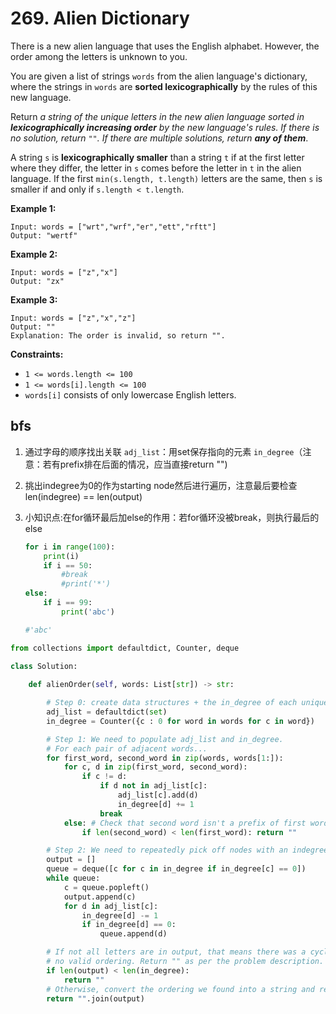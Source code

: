 # 269. Alien Dictionary

There is a new alien language that uses the English alphabet. However, the order among the letters is unknown to you.

You are given a list of strings `words` from the alien language's dictionary, where the strings in `words` are **sorted lexicographically** by the rules of this new language.

Return *a string of the unique letters in the new alien language sorted in **lexicographically increasing order** by the new language's rules. If there is no solution, return* `""`*. If there are multiple solutions, return **any of them***.

A string `s` is **lexicographically smaller** than a string `t` if at the first letter where they differ, the letter in `s` comes before the letter in `t` in the alien language. If the first `min(s.length, t.length)` letters are the same, then `s` is smaller if and only if `s.length < t.length`.

 

**Example 1:**

```
Input: words = ["wrt","wrf","er","ett","rftt"]
Output: "wertf"
```

**Example 2:**

```
Input: words = ["z","x"]
Output: "zx"
```

**Example 3:**

```
Input: words = ["z","x","z"]
Output: ""
Explanation: The order is invalid, so return "".
```

 

**Constraints:**

- `1 <= words.length <= 100`
- `1 <= words[i].length <= 100`
- `words[i]` consists of only lowercase English letters.



## bfs

1. 通过字母的顺序找出关联
    ```adj_list```：用set保存指向的元素
    ```in_degree```（注意：若有prefix排在后面的情况，应当直接return "")

2. 挑出indegree为0的作为starting node然后进行遍历，注意最后要检查len(indegree) == len(output)

3. 小知识点:在for循环最后加else的作用：若for循环没被break，则执行最后的else

   ```python
   for i in range(100):
       print(i)
       if i == 50:
           #break
           #print('*')
   else:
       if i == 99:
           print('abc')
   
   #'abc'
   ```

   

```python
from collections import defaultdict, Counter, deque

class Solution:
    
    def alienOrder(self, words: List[str]) -> str:

        # Step 0: create data structures + the in_degree of each unique letter to 0.
        adj_list = defaultdict(set)
        in_degree = Counter({c : 0 for word in words for c in word})

        # Step 1: We need to populate adj_list and in_degree.
        # For each pair of adjacent words...
        for first_word, second_word in zip(words, words[1:]):
            for c, d in zip(first_word, second_word):
                if c != d:
                    if d not in adj_list[c]:
                        adj_list[c].add(d)
                        in_degree[d] += 1
                    break
            else: # Check that second word isn't a prefix of first word.
                if len(second_word) < len(first_word): return ""

        # Step 2: We need to repeatedly pick off nodes with an indegree of 0.
        output = []
        queue = deque([c for c in in_degree if in_degree[c] == 0])
        while queue:
            c = queue.popleft()
            output.append(c)
            for d in adj_list[c]:
                in_degree[d] -= 1
                if in_degree[d] == 0:
                    queue.append(d)

        # If not all letters are in output, that means there was a cycle and so
        # no valid ordering. Return "" as per the problem description.
        if len(output) < len(in_degree):
            return ""
        # Otherwise, convert the ordering we found into a string and return it.
        return "".join(output)
```



